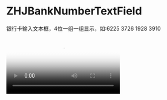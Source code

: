 # ZHJBankNumberTextField
银行卡输入文本框，4位一组一组显示，如:6225 3726 1928 3910
	
<video id="video" controls="" preload="none" poster="http://media.w3.org/2010/05/sintel/poster.png">
      <source id="mov" src="https://github.com/heavensword/ZHJBankNumberTextField/blob/master/Demo/banknumber_demo.mov" type="video/mov">
      <p>Your user agent does not support the HTML5 Video element.</p>
    </video>
